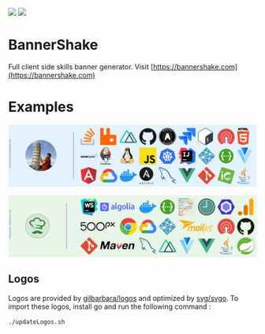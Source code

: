 ![](https://img.shields.io/badge/Vue.js-2.6.11-green.svg?style=flat-square&logo=vue%2Ejs)
![](https://img.shields.io/badge/Vuetify-2.2.11-green.svg?style=flat-square&logo=vuetify)

# BannerShake

Full client side skills banner generator. Visit [https://bannershake.com](https://bannershake.com)

# Examples
![](src/static/examples/boukadam-banner.png)

![](src/static/examples/wafood-skills-banner.png)

## Logos

Logos are provided by [gilbarbara/logos](https://github.com/gilbarbara/logos) and optimized by [svg/svgo](https://github.com/svg/svgo). To import these logos, install go and run the following command :

```bash
./updateLogos.sh
```
